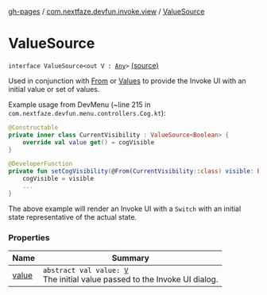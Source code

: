 [gh-pages](../../index.md) / [com.nextfaze.devfun.invoke.view](../index.md) / [ValueSource](./index.md)

# ValueSource

`interface ValueSource<out V : `[`Any`](https://kotlinlang.org/api/latest/jvm/stdlib/kotlin/-any/index.html)`>` [(source)](https://github.com/NextFaze/dev-fun/tree/master/devfun-annotations/src/main/java/com/nextfaze/devfun/invoke/view/ValueSource.kt#L42)

Used in conjunction with [From](../-from/index.md) or [Values](../-values/index.md) to provide the Invoke UI with an initial value or set of values.

Example usage from DevMenu (~line 215 in `com.nextfaze.devfun.menu.controllers.Cog.kt`):

``` kotlin
@Constructable
private inner class CurrentVisibility : ValueSource<Boolean> {
    override val value get() = cogVisible
}

@DeveloperFunction
private fun setCogVisibility(@From(CurrentVisibility::class) visible: Boolean) {
    cogVisible = visible
    ...
}
```

The above example will render an Invoke UI with a `Switch` with an initial state representative of the actual state.

### Properties

| Name | Summary |
|---|---|
| [value](value.md) | `abstract val value: `[`V`](index.md#V)<br>The initial value passed to the Invoke UI dialog. |

